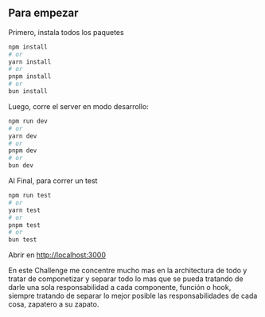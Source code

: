 ## Para empezar

Primero, instala todos los paquetes
```bash
npm install
# or
yarn install
# or
pnpm install
# or
bun install
```

Luego, corre el server en modo desarrollo:
```bash
npm run dev
# or
yarn dev
# or
pnpm dev
# or
bun dev
```

Al Final, para correr un test

```bash
npm run test
# or
yarn test
# or
pnpm test
# or
bun test
```

Abrir en [http://localhost:3000](http://localhost:3000)

En este Challenge me concentre mucho mas en la architectura de todo y tratar de componetizar y separar todo lo mas que se pueda tratando de darle una 
sola responsabilidad a cada componente, función o hook, siempre tratando de separar lo mejor posible las responsabilidades de cada cosa, zapatero a su zapato.
